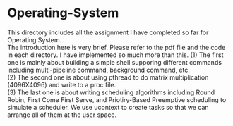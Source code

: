 # Operating-System
This directory includes all the assignment I have completed so far for Operating System.  
The introduction here is very brief. Please refer to the pdf file and the code in each directory. I have implemented so much more than this.
(1) The first one is mainly about building a simple shell supporing different commands including multi-pipeline command, background command, etc.  
(2) The second one is about using pthread to do matrix multiplication (4096X4096) and write to a proc file.  
(3) The last one is about writing scheduling algorithms including Round Robin, First Come First Serve, and Priotiry-Based Preemptive scheduling to simulate a scheduler. We use ucontext to create tasks so that we can arrange all of them at the user space.
